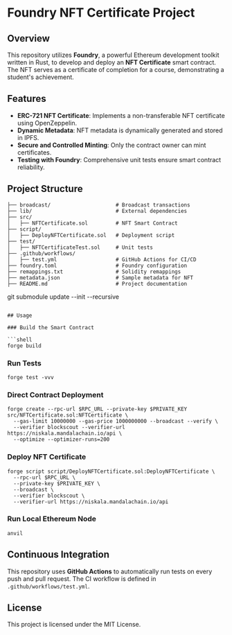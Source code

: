 # Foundry NFT Certificate Project

## Overview

This repository utilizes **Foundry**, a powerful Ethereum development toolkit written in Rust, to develop and deploy an **NFT Certificate** smart contract. The NFT serves as a certificate of completion for a course, demonstrating a student's achievement.

## Features
-   **ERC-721 NFT Certificate**: Implements a non-transferable NFT certificate using OpenZeppelin.
-   **Dynamic Metadata**: NFT metadata is dynamically generated and stored in IPFS.
-   **Secure and Controlled Minting**: Only the contract owner can mint certificates.
-   **Testing with Foundry**: Comprehensive unit tests ensure smart contract reliability.

## Project Structure

```
├── broadcast/                     # Broadcast transactions
├── lib/                           # External dependencies
├── src/
│   ├── NFTCertificate.sol         # NFT Smart Contract
├── script/
│   ├── DeployNFTCertificate.sol   # Deployment script
├── test/
│   ├── NFTCertificateTest.sol     # Unit tests
├── .github/workflows/
│   ├── test.yml                   # GitHub Actions for CI/CD
├── foundry.toml                   # Foundry configuration
├── remappings.txt                 # Solidity remappings
├── metadata.json                  # Sample metadata for NFT
├── README.md                      # Project documentation
```
git submodule update --init --recursive
```

## Usage

### Build the Smart Contract

```shell
forge build
```

### Run Tests

```shell
forge test -vvv
```

### Direct Contract Deployment

```shell
forge create --rpc-url $RPC_URL --private-key $PRIVATE_KEY src/NFTCertificate.sol:NFTCertificate \
  --gas-limit 10000000 --gas-price 1000000000 --broadcast --verify \
  --verifier blockscout --verifier-url https://niskala.mandalachain.io/api \
  --optimize --optimizer-runs=200
```

### Deploy NFT Certificate

```shell
forge script script/DeployNFTCertificate.sol:DeployNFTCertificate \
  --rpc-url $RPC_URL \
  --private-key $PRIVATE_KEY \
  --broadcast \
  --verifier blockscout \
  --verifier-url https://niskala.mandalachain.io/api
```

### Run Local Ethereum Node

```shell
anvil
```

## Continuous Integration

This repository uses **GitHub Actions** to automatically run tests on every push and pull request. The CI workflow is defined in `.github/workflows/test.yml`.

## License

This project is licensed under the MIT License.
